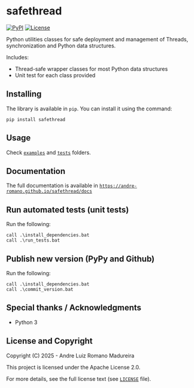 # safethread

[![PyPI](https://img.shields.io/pypi/v/safethread)](https://pypi.org/project/safethread/)
[![License](https://img.shields.io/github/license/andre-romano/safethread)](https://github.com/andre-romano/safethread/blob/main/LICENSE)

Python utilities classes for safe deployment and management of Threads, synchronization and Python data structures.

Includes:
- Thread-safe wrapper classes for most Python data structures
- Unit test for each class provided

## Installing

The library is available in ``pip``. You can install it using the command:
```batch
pip install safethread
```

## Usage

Check [``examples``](./examples/) and [``tests``](./tests/) folders.

## Documentation

The full documentation is available in [``https://andre-romano.github.io/safethread/docs``](https://andre-romano.github.io/safethread/docs)

## Run automated tests (unit tests)

Run the following:

```batch
call .\install_dependencies.bat
call .\run_tests.bat
```

## Publish new version (PyPy and Github)

Run the following:

```batch
call .\install_dependencies.bat
call .\commit_version.bat
```

## Special thanks / Acknowledgments

- Python 3

## License and Copyright

Copyright (C) 2025 - Andre Luiz Romano Madureira

This project is licensed under the Apache License 2.0.  

For more details, see the full license text (see [``LICENSE``](./LICENSE) file).

